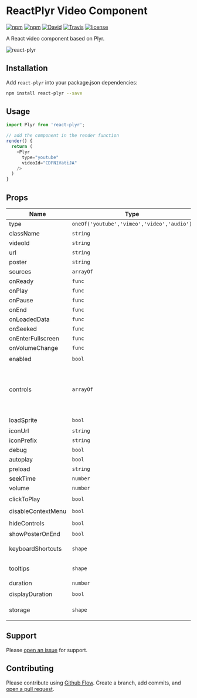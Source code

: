 # ReactPlyr Video Component

[![npm](https://img.shields.io/npm/dt/react-plyr.svg)](https://www.npmjs.com/package/react-plyr)
[![npm](https://img.shields.io/npm/v/react-plyr.svg)](https://www.npmjs.com/package/react-plyr)
[![David](https://img.shields.io/david/xDae/react-plyr.svg)](https://david-dm.org/xDae/react-plyr)
[![Travis](https://img.shields.io/travis/xDae/react-plyr.svg)](https://travis-ci.org/xDae/react-plyr)
[![license](https://img.shields.io/github/license/mashape/apistatus.svg)]()

A React video component based on Plyr.

![react-plyr ](screenshot.png "react-plyr")

## Installation

Add `react-plyr` into your package.json dependencies:

```sh
npm install react-plyr --save
```

## Usage

```javascript
import Plyr from 'react-plyr';

// add the component in the render function
render() {
  return (
    <Plyr
      type="youtube"
      videoId="CDFN1VatiJA"
    />
  )
}
```

## Props

|Name|Type|Required|Default|
|----|----|----|----|
|type|`oneOf('youtube','vimeo','video','audio')`||`'youtube'`|
|className|`string`||`'react-plyr'`|
|videoId|`string`|||
|url|`string`|||
|poster|`string`|||
|sources|`arrayOf`|||
|onReady|`func`|||
|onPlay|`func`|||
|onPause|`func`|||
|onEnd|`func`|||
|onLoadedData|`func`|||
|onSeeked|`func`|||
|onEnterFullscreen|`func`|||
|onVolumeChange|`func`|||
|enabled|`bool`||☑️`true `|
|controls|`arrayOf`||`['play-large', 'play', 'progress', 'current-time', 'mute', 'volume', 'captions', 'fullscreen']`|
|loadSprite|`bool`||☑️`true `|
|iconUrl|`string`||`null`|
|iconPrefix|`string`||`'plyr'`|
|debug|`bool`||`false`|
|autoplay|`bool`||`false`|
|preload|`string`|||
|seekTime|`number`||`10`|
|volume|`number`||`5`|
|clickToPlay|`bool`||☑️`true `|
|disableContextMenu|`bool`||☑️`true `|
|hideControls|`bool`||☑️`true `|
|showPosterOnEnd|`bool`||`false`|
|keyboardShortcuts|`shape`||`{  focused: true,  global: false}`|
|tooltips|`shape`||`{  controls: false,  seek: true}`|
|duration|`number`||`null`|
|displayDuration|`bool`||☑️`true `|
|storage|`shape`||`{  enabled: true,  key: 'plyr_volume'}`|

## Support

Please [open an issue](https://github.com/xDae/react-plyr/issues/new) for support.

## Contributing

Please contribute using [Github Flow](https://guides.github.com/introduction/flow/). Create a branch, add commits, and [open a pull request](https://github.com/xDae/react-plyr/compare/).
